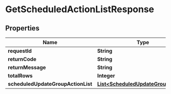 
# GetScheduledActionListResponse

## Properties
Name | Type | Description | Notes
------------ | ------------- | ------------- | -------------
**requestId** | **String** |  |  [optional]
**returnCode** | **String** |  |  [optional]
**returnMessage** | **String** |  |  [optional]
**totalRows** | **Integer** |  |  [optional]
**scheduledUpdateGroupActionList** | [**List&lt;ScheduledUpdateGroupAction&gt;**](ScheduledUpdateGroupAction.md) |  |  [optional]



